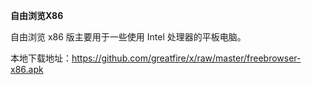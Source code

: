 **自由浏览X86**

自由浏览 x86 版主要用于一些使用 Intel 处理器的平板电脑。

本地下载地址：https://github.com/greatfire/x/raw/master/freebrowser-x86.apk
